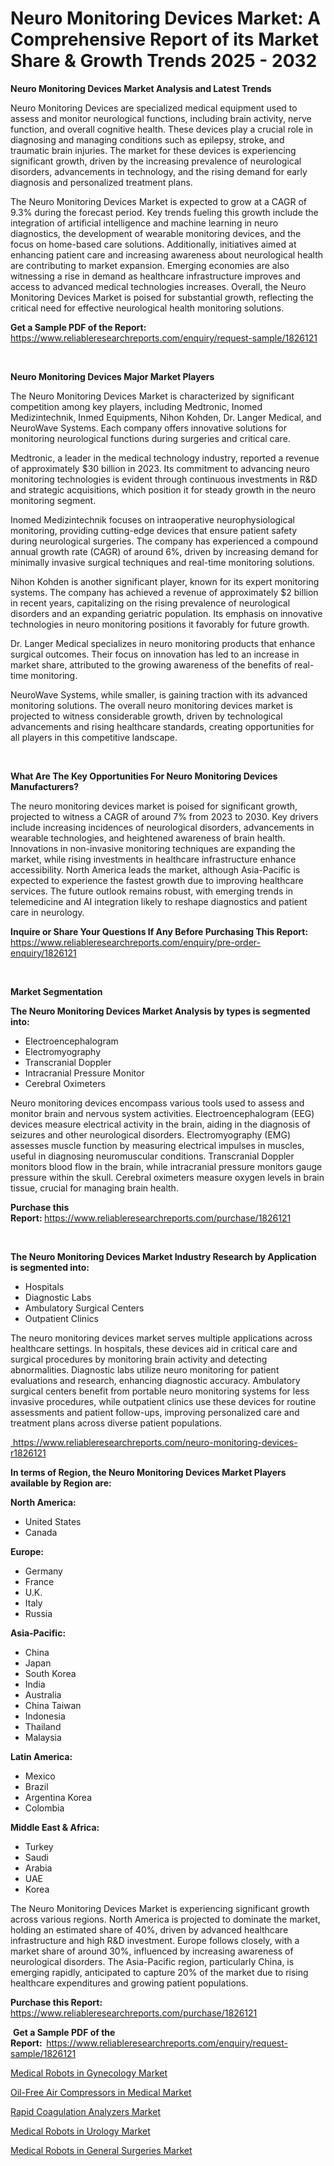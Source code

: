 <p><h1>Neuro Monitoring Devices Market: A Comprehensive Report of its Market Share & Growth Trends 2025 - 2032</h1></p><p><strong>Neuro Monitoring Devices Market Analysis and Latest Trends</strong></p>
<p><p>Neuro Monitoring Devices are specialized medical equipment used to assess and monitor neurological functions, including brain activity, nerve function, and overall cognitive health. These devices play a crucial role in diagnosing and managing conditions such as epilepsy, stroke, and traumatic brain injuries. The market for these devices is experiencing significant growth, driven by the increasing prevalence of neurological disorders, advancements in technology, and the rising demand for early diagnosis and personalized treatment plans.</p><p>The Neuro Monitoring Devices Market is expected to grow at a CAGR of 9.3% during the forecast period. Key trends fueling this growth include the integration of artificial intelligence and machine learning in neuro diagnostics, the development of wearable monitoring devices, and the focus on home-based care solutions. Additionally, initiatives aimed at enhancing patient care and increasing awareness about neurological health are contributing to market expansion. Emerging economies are also witnessing a rise in demand as healthcare infrastructure improves and access to advanced medical technologies increases. Overall, the Neuro Monitoring Devices Market is poised for substantial growth, reflecting the critical need for effective neurological health monitoring solutions.</p></p>
<p><strong>Get a Sample PDF of the Report:&nbsp;</strong> <a href="https://www.reliableresearchreports.com/enquiry/request-sample/1826121?utm_campaign=41&utm_medium=2&utm_source=Github&utm_content=ia&utm_term=05032025&utm_id=neuro-monitoring-devices">https://www.reliableresearchreports.com/enquiry/request-sample/1826121</a></p>
<p>&nbsp;</p>
<p><strong>Neuro Monitoring Devices Major Market Players</strong></p>
<p><p>The Neuro Monitoring Devices Market is characterized by significant competition among key players, including Medtronic, Inomed Medizintechnik, Inmed Equipments, Nihon Kohden, Dr. Langer Medical, and NeuroWave Systems. Each company offers innovative solutions for monitoring neurological functions during surgeries and critical care.</p><p>Medtronic, a leader in the medical technology industry, reported a revenue of approximately $30 billion in 2023. Its commitment to advancing neuro monitoring technologies is evident through continuous investments in R&D and strategic acquisitions, which position it for steady growth in the neuro monitoring segment.</p><p>Inomed Medizintechnik focuses on intraoperative neurophysiological monitoring, providing cutting-edge devices that ensure patient safety during neurological surgeries. The company has experienced a compound annual growth rate (CAGR) of around 6%, driven by increasing demand for minimally invasive surgical techniques and real-time monitoring solutions.</p><p>Nihon Kohden is another significant player, known for its expert monitoring systems. The company has achieved a revenue of approximately $2 billion in recent years, capitalizing on the rising prevalence of neurological disorders and an expanding geriatric population. Its emphasis on innovative technologies in neuro monitoring positions it favorably for future growth.</p><p>Dr. Langer Medical specializes in neuro monitoring products that enhance surgical outcomes. Their focus on innovation has led to an increase in market share, attributed to the growing awareness of the benefits of real-time monitoring.</p><p>NeuroWave Systems, while smaller, is gaining traction with its advanced monitoring solutions. The overall neuro monitoring devices market is projected to witness considerable growth, driven by technological advancements and rising healthcare standards, creating opportunities for all players in this competitive landscape.</p></p>
<p>&nbsp;</p>
<p><strong>What Are The Key Opportunities For Neuro Monitoring Devices Manufacturers?</strong></p>
<p><p>The neuro monitoring devices market is poised for significant growth, projected to witness a CAGR of around 7% from 2023 to 2030. Key drivers include increasing incidences of neurological disorders, advancements in wearable technologies, and heightened awareness of brain health. Innovations in non-invasive monitoring techniques are expanding the market, while rising investments in healthcare infrastructure enhance accessibility. North America leads the market, although Asia-Pacific is expected to experience the fastest growth due to improving healthcare services. The future outlook remains robust, with emerging trends in telemedicine and AI integration likely to reshape diagnostics and patient care in neurology.</p></p>
<p><strong>Inquire or Share Your Questions If Any Before Purchasing This Report:</strong> <a href="https://www.reliableresearchreports.com/enquiry/pre-order-enquiry/1826121?utm_campaign=41&utm_medium=2&utm_source=Github&utm_content=ia&utm_term=05032025&utm_id=neuro-monitoring-devices">https://www.reliableresearchreports.com/enquiry/pre-order-enquiry/1826121</a></p>
<p>&nbsp;</p>
<p><strong>Market Segmentation</strong></p>
<p><strong>The Neuro Monitoring Devices Market Analysis by types is segmented into:</strong></p>
<p><ul><li>Electroencephalogram</li><li>Electromyography</li><li>Transcranial Doppler</li><li>Intracranial Pressure Monitor</li><li>Cerebral Oximeters</li></ul></p>
<p><p>Neuro monitoring devices encompass various tools used to assess and monitor brain and nervous system activities. Electroencephalogram (EEG) devices measure electrical activity in the brain, aiding in the diagnosis of seizures and other neurological disorders. Electromyography (EMG) assesses muscle function by measuring electrical impulses in muscles, useful in diagnosing neuromuscular conditions. Transcranial Doppler monitors blood flow in the brain, while intracranial pressure monitors gauge pressure within the skull. Cerebral oximeters measure oxygen levels in brain tissue, crucial for managing brain health.</p></p>
<p><strong>Purchase this Report:&nbsp;</strong><a href="https://www.reliableresearchreports.com/purchase/1826121?utm_campaign=41&utm_medium=2&utm_source=Github&utm_content=ia&utm_term=05032025&utm_id=neuro-monitoring-devices">https://www.reliableresearchreports.com/purchase/1826121</a></p>
<p>&nbsp;</p>
<p><strong>The Neuro Monitoring Devices Market Industry Research by Application is segmented into:</strong></p>
<p><ul><li>Hospitals</li><li>Diagnostic Labs</li><li>Ambulatory Surgical Centers</li><li>Outpatient Clinics</li></ul></p>
<p><p>The neuro monitoring devices market serves multiple applications across healthcare settings. In hospitals, these devices aid in critical care and surgical procedures by monitoring brain activity and detecting abnormalities. Diagnostic labs utilize neuro monitoring for patient evaluations and research, enhancing diagnostic accuracy. Ambulatory surgical centers benefit from portable neuro monitoring systems for less invasive procedures, while outpatient clinics use these devices for routine assessments and patient follow-ups, improving personalized care and treatment plans across diverse patient populations.</p></p>
<p><a href="https://www.reliableresearchreports.com/neuro-monitoring-devices-r1826121?utm_campaign=41&utm_medium=2&utm_source=Github&utm_content=ia&utm_term=05032025&utm_id=neuro-monitoring-devices">&nbsp;https://www.reliableresearchreports.com/neuro-monitoring-devices-r1826121</a></p>
<p><strong>In terms of Region, the Neuro Monitoring Devices Market Players available by Region are:</strong></p>
<p>
    <p> <strong> North America: </strong>
        <ul>
            <li>United States</li>
            <li>Canada</li>
        </ul>
        </p> 
    <p> <strong> Europe: </strong>
        <ul>
            <li>Germany</li>
            <li>France</li>
            <li>U.K.</li>
            <li>Italy</li>
            <li>Russia</li>
        </ul>
        </p> 
    <p> <strong> Asia-Pacific: </strong>
        <ul>
            <li>China</li>
            <li>Japan</li>
            <li>South Korea</li>
            <li>India</li>
            <li>Australia</li>
            <li>China Taiwan</li>
            <li>Indonesia</li>
            <li>Thailand</li>
            <li>Malaysia</li>
        </ul>
        </p> 
    <p> <strong> Latin America: </strong>
        <ul>
            <li>Mexico</li>
            <li>Brazil</li>
            <li>Argentina Korea</li>
            <li>Colombia</li>
        </ul>
        </p> 
    <p> <strong> Middle East & Africa: </strong>
        <ul>
            <li>Turkey</li>
            <li>Saudi</li>
            <li>Arabia</li>
            <li>UAE</li>
            <li>Korea</li>
        </ul>
    </p>
    </p>
<p><p>The Neuro Monitoring Devices Market is experiencing significant growth across various regions. North America is projected to dominate the market, holding an estimated share of 40%, driven by advanced healthcare infrastructure and high R&D investment. Europe follows closely, with a market share of around 30%, influenced by increasing awareness of neurological disorders. The Asia-Pacific region, particularly China, is emerging rapidly, anticipated to capture 20% of the market due to rising healthcare expenditures and growing patient populations.</p></p>
<p><strong>Purchase this Report: </strong><a href="https://www.reliableresearchreports.com/purchase/1826121?utm_campaign=41&utm_medium=2&utm_source=Github&utm_content=ia&utm_term=05032025&utm_id=neuro-monitoring-devices">https://www.reliableresearchreports.com/purchase/1826121</a></p>
<p>&nbsp;<strong>Get a Sample PDF of the Report:&nbsp;&nbsp;</strong><a href="https://www.reliableresearchreports.com/enquiry/request-sample/1826121?utm_campaign=41&utm_medium=2&utm_source=Github&utm_content=ia&utm_term=05032025&utm_id=neuro-monitoring-devices">https://www.reliableresearchreports.com/enquiry/request-sample/1826121</a></p>
<p><strong></strong></p>
<p><p><a href="https://github.com/stickkinkel/Market-Research-Report-List-1/blob/main/medical-robots-in-gynecology-market.md?utm_campaign=41&utm_medium=2&utm_source=Github&utm_content=ia&utm_term=05032025&utm_id=neuro-monitoring-devices">Medical Robots in Gynecology Market</a></p><p><a href="https://github.com/kukolkasimo5/Market-Research-Report-List-1/blob/main/oil-free-air-compressors-in-medical-market.md?utm_campaign=41&utm_medium=2&utm_source=Github&utm_content=ia&utm_term=05032025&utm_id=neuro-monitoring-devices">Oil-Free Air Compressors in Medical Market</a></p><p><a href="https://github.com/beyeagamizjp/Market-Research-Report-List-1/blob/main/rapid-coagulation-analyzers-market.md?utm_campaign=41&utm_medium=2&utm_source=Github&utm_content=ia&utm_term=05032025&utm_id=neuro-monitoring-devices">Rapid Coagulation Analyzers Market</a></p><p><a href="https://github.com/shafriusizi/Market-Research-Report-List-1/blob/main/medical-robots-in-urology-market.md?utm_campaign=41&utm_medium=2&utm_source=Github&utm_content=ia&utm_term=05032025&utm_id=neuro-monitoring-devices">Medical Robots in Urology Market</a></p><p><a href="https://github.com/mudgeadamsvx/Market-Research-Report-List-1/blob/main/medical-robots-in-general-surgeries-market.md?utm_campaign=41&utm_medium=2&utm_source=Github&utm_content=ia&utm_term=05032025&utm_id=neuro-monitoring-devices">Medical Robots in General Surgeries Market</a></p></p>